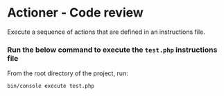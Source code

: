 # Actioner - Code review
Execute a sequence of actions that are defined in an instructions file.

### Run the below command to execute the `test.php` instructions file
From the root directory of the project, run:
```
bin/console execute test.php
```
